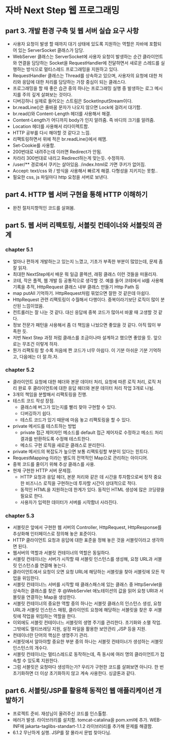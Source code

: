 # 자바 Next Step 웹 프로그래밍

## part 3. 개발 환경 구축 및 웹 서버 실습 요구 사항

* 사용자 요청이 발생 할 때까지 대기 상태에 있도록 지원하는 역할은 자바에 포함되어 있는 ServerSocket 클래스가 담당.
* WebServer 클래스는 ServerSocket에 사용자 요청이 발생하는 순간 클라이언트와 연결을 담당하는 Socket을 RequestHandler에 전달하면서 새로운 스레드를 실행하는 방식으로 멀티스레드 프로그래밍을 지원하고 있다.
* RequestHandler 클래스는 Thread를 상속하고 있으며, 사용자의 요청에 대한 처리와 응답에 대한 처리를 담당하는 가장 중심이 되는 클래스다.
* 프로그래밍을 할 때 좋은 습관 중의 하나는 프로그래밍 실행 중 발생하는 로그 메시지를 주의 깊게 살펴보는 것이다.
* 디버깅하니 실제로 들어오는 스트림은 SocketInputStream이다.
* br.readLine()은 줄바꿈 문자가 나오지 않으면 Lock에 걸려서 대기함.
* br.read()와 Content-Length 헤더를 사용해서 해결.
* Content-Length가 어디까지 body가 인지 알려줌. 즉 바디의 크기를 알려줌.
* Location 헤더를 사용해서 리다이렉트함.
* HTTP 공부를 다시 해야할 것 같다고 느낌.
* 리팩토링하면서 위에 적은 br.readLine()에서 헤맴.
* Set-Cookie를 사용함.
* 200번대로 내려주는데 이러면 Redirect가 안됨.
* 차라리 300번대로 내리고 Redirect하는게 맞는듯. 수정하자.
* /user/** 경로에서 쿠키는 살아있음. /index.html로 가면 쿠키가 없어짐.
* Accept: text/css 와 / 방식을 사용해서 빠르게 해결. 다형성을 지키지는 못함..
* 필요한 css, js 파일마다 http 요청을 서버로 보낸다.

## part 4. HTTP 웹 서버 구현을 통해 HTTP 이해하기

* 완전 절차지향적인 코드를 살펴봄.

## part 5. 웹 서버 리팩토링, 서블릿 컨테이너와 서블릿의 관계

### chapter 5.1 

* 얼마나 편하게 개발하는고 있는지 느꼈고, 기초가 부족한 부분이 많았는데, 문제 좀 잘 읽자. 
* 최대한 NextStep에서 배운 뭐 일급 콜렉션, 래핑 클래스 이런 것들을 떠올리자.
* 코테, 작은 플젝, 웹 개발 등 공통적으로 생각할 것. 예를 들어 코테에서 id를 사용해 기록을 추적, HttpRequest 클래스 내부 클래스 만들기 Http Path 등
* map putAll 기억하기. HttpRequest처럼 묶었으면 잘한 것 같은데 아쉽다. 
* HttpRequest 관련 리팩토링이 수월해서 다행이다. 중복이라기보단 로직이 많이 분산된 느낌이었음. 
* 컨트롤러는 잘 나눈 것 같다. 대신 응답에 중복 코드가 많아서 바꿀 때 고생할 것 같다.
* 정보 전문가 패턴을 사용해서 좀 더 책임을 나눴으면 좋았을 것 같다. 아직 많이 부족한 듯.
* 저번 Next Step 과정 처럼 클래스를 조금이나마 설계하고 했으면 좋았을 듯. 앞으로는 무조건 이렇게 하자.
* 뭔가 리팩토링 할 수록 처음에 짠 코드가 너무 아쉽다. 이 기분 아쉬운 기분 기억하고, 다음에는 더 잘.하.자.

### chapter 5.2

* 클라이언트 요청에 대한 헤더와 본문 데이터 처리, 요청에 따른 로직 처리, 로직 처리 완료 후 클라이언트에 대한 응답 헤더와 본문 데이터 처리 작업 3개로 나뉨.
* 3개의 책임을 분할해서 리팩토링을 진행.
* 테스트 코드 작성 장점.
  * 클래스에 버그가 있는지를 빨리 찾아 구현할 수 있다.
  * 디버깅하기 쉽다.
  * 테스트 코드가 있기 때문에 마음 놓고 리팩토링을 할 수 있다.
* private 메서드를 테스트하는 방법
  * private 접근 제어자인 메소드를 default 접근 제어자로 수정하고 메소드 처리 결과를 반환하도록 수정해 테스트한다.
  * 메소드 구현 로직을 새로운 클래스로 분리한다.
* private 메서드의 복잡도가 높으면 보통 리팩토링할 부분이 있다는 힌트다.
* RequestMapping 이라는 별도의 전역적인 Map으로 관리하는 아이디어.
* 중복 코드를 줄이기 위해 추상 클래스를 사용.
* 현재 구현한 HTTP 서버 문제점.
  * HTTP 요청과 응답 헤더, 본문 처리와 같은 데 시간을 투자함으로써 정작 중요한 비즈니스 로직을 구현하는데 투자할 시간이 상대적으로 적다.
  * 동적인 HTML을 지원하는데 한계가 있다. 동적인 HTML 생성에 많은 코딩량을 필요로 한다.
  * 사용자가 입력한 데이터가 서버를 시작함녀 사라진다.

### chapter 5.3

* 서블릿은 앞에서 구현한 웹 서버의 Controller, HttpRequest, HttpResponse를 추상화해 인터페이스로 정의해 놓은 표준이다.
* HTTP 클라이언트 요청과 응답에 대한 표준을 정해 놓은 것을 서블릿이라고 생각하면 된다.
* 웹서버의 역할과 서블릿 컨테이너의 역할은 동일하다.
* 서블릿 컨테이너는 서버가 시작할 때 서블릿 인스턴스를 생성해, 요청 URL과 서블릿 인스턴스를 연결해 놓는다.
* 클라이언트에서 요청이 오면 요청 URL에 해당하는 서블릿을 찾아 서블릿에 모든 작업을 위임한다.
* 서블릿 컨테이너느 서버를 시작할 때 클래스패스에 있는 클래스 중 HttpServlet을 상속하는 클래스를 찾은 후 @WebServlet 애노테이션의 값을 읽어 요청 URI과 서블릿을 연결하는 Map을 생성한다.
* 서블릿 컨테이너의 중요한 역할 중의 하나는 서블릿 클래스의 인스턴스 생성, 요청 URL과 서블릿 인스턴스 매핑, 클라이언트 요청에 해당하는 서블릿을 찾은 후 서블릿에 작업을 위임하는 역할을 한다.
* 이외에도 서블릿 컨테이너느 서블릿의 생명 주기를 관리한다. 초기화와 소멸 작업. 그밖에도 멀티쓰레딩 지원, 설정 파일을 활용한 보안관리 ,JSP 등을 지원.
* 컨테이너란 단어의 핵심은 생명주기 관리.
* 서블릿에서 알아야할 중요한 부분 중의 하나는 서블릿 컨테이너가 생성하는 서블릿 인스턴스의 개수다.
* 서블릿 컨테이너는 멀티스레드로 동작하는데, 즉 동시에 여러 명의 클라이언트가 접속할 수 있도록 지원한다.
* 그럼 서블릿은 요청마다 생성하는가? 우리가 구현한 코드를 살펴보면 아니다. 한 번 초기화하면 더 이상 초기화하지 않고 계속 사용한다. 싱글톤과 같다.

## part 6. 서블릿/JSP를 활용해 동적인 웹 애플리케이션 개발하기

* 프로젝트 준비. 재성님이 올려주신 코드를 인스톨함.
* 에러가 발생. 라이브러리를 설치함. tomcat-catalina을 pom.xml에 추가. WEB-INF에 jakarta-taglibs-standart-1.1.2 라이브러리를 추가해 문제를 해결함. 
* 6.1.2 무난하게 실행. JSP를 잘 몰라서 문법 찾아다님.